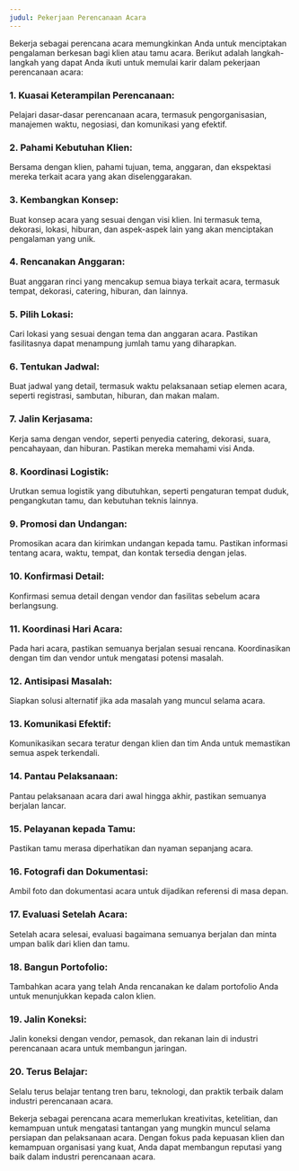```yaml
---
judul: Pekerjaan Perencanaan Acara
---
```


Bekerja sebagai perencana acara memungkinkan Anda untuk menciptakan pengalaman berkesan bagi klien atau tamu acara. Berikut adalah langkah-langkah yang dapat Anda ikuti untuk memulai karir dalam pekerjaan perencanaan acara:

### 1. **Kuasai Keterampilan Perencanaan:**
Pelajari dasar-dasar perencanaan acara, termasuk pengorganisasian, manajemen waktu, negosiasi, dan komunikasi yang efektif.

### 2. **Pahami Kebutuhan Klien:**
Bersama dengan klien, pahami tujuan, tema, anggaran, dan ekspektasi mereka terkait acara yang akan diselenggarakan.

### 3. **Kembangkan Konsep:**
Buat konsep acara yang sesuai dengan visi klien. Ini termasuk tema, dekorasi, lokasi, hiburan, dan aspek-aspek lain yang akan menciptakan pengalaman yang unik.

### 4. **Rencanakan Anggaran:**
Buat anggaran rinci yang mencakup semua biaya terkait acara, termasuk tempat, dekorasi, catering, hiburan, dan lainnya.

### 5. **Pilih Lokasi:**
Cari lokasi yang sesuai dengan tema dan anggaran acara. Pastikan fasilitasnya dapat menampung jumlah tamu yang diharapkan.

### 6. **Tentukan Jadwal:**
Buat jadwal yang detail, termasuk waktu pelaksanaan setiap elemen acara, seperti registrasi, sambutan, hiburan, dan makan malam.

### 7. **Jalin Kerjasama:**
Kerja sama dengan vendor, seperti penyedia catering, dekorasi, suara, pencahayaan, dan hiburan. Pastikan mereka memahami visi Anda.

### 8. **Koordinasi Logistik:**
Urutkan semua logistik yang dibutuhkan, seperti pengaturan tempat duduk, pengangkutan tamu, dan kebutuhan teknis lainnya.

### 9. **Promosi dan Undangan:**
Promosikan acara dan kirimkan undangan kepada tamu. Pastikan informasi tentang acara, waktu, tempat, dan kontak tersedia dengan jelas.

### 10. **Konfirmasi Detail:**
Konfirmasi semua detail dengan vendor dan fasilitas sebelum acara berlangsung.

### 11. **Koordinasi Hari Acara:**
Pada hari acara, pastikan semuanya berjalan sesuai rencana. Koordinasikan dengan tim dan vendor untuk mengatasi potensi masalah.

### 12. **Antisipasi Masalah:**
Siapkan solusi alternatif jika ada masalah yang muncul selama acara.

### 13. **Komunikasi Efektif:**
Komunikasikan secara teratur dengan klien dan tim Anda untuk memastikan semua aspek terkendali.

### 14. **Pantau Pelaksanaan:**
Pantau pelaksanaan acara dari awal hingga akhir, pastikan semuanya berjalan lancar.

### 15. **Pelayanan kepada Tamu:**
Pastikan tamu merasa diperhatikan dan nyaman sepanjang acara.

### 16. **Fotografi dan Dokumentasi:**
Ambil foto dan dokumentasi acara untuk dijadikan referensi di masa depan.

### 17. **Evaluasi Setelah Acara:**
Setelah acara selesai, evaluasi bagaimana semuanya berjalan dan minta umpan balik dari klien dan tamu.

### 18. **Bangun Portofolio:**
Tambahkan acara yang telah Anda rencanakan ke dalam portofolio Anda untuk menunjukkan kepada calon klien.

### 19. **Jalin Koneksi:**
Jalin koneksi dengan vendor, pemasok, dan rekanan lain di industri perencanaan acara untuk membangun jaringan.

### 20. **Terus Belajar:**
Selalu terus belajar tentang tren baru, teknologi, dan praktik terbaik dalam industri perencanaan acara.

Bekerja sebagai perencana acara memerlukan kreativitas, ketelitian, dan kemampuan untuk mengatasi tantangan yang mungkin muncul selama persiapan dan pelaksanaan acara. Dengan fokus pada kepuasan klien dan kemampuan organisasi yang kuat, Anda dapat membangun reputasi yang baik dalam industri perencanaan acara.